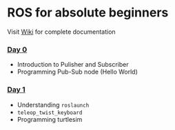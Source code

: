 # ROS for absolute beginners

Visit [Wiki](https://github.com/reachpranjal/ros-workshop/wiki) for complete documentation

### [Day 0](https://github.com/reachpranjal/ros-workshop/tree/main/day-0)
- Introduction to Pulisher and Subscriber
- Programming Pub-Sub node (Hello World)

### [Day 1](https://github.com/reachpranjal/ros-workshop/tree/main/day-1)
- Understanding `roslaunch`
- `teleop_twist_keyboard`
- Programming turtlesim
